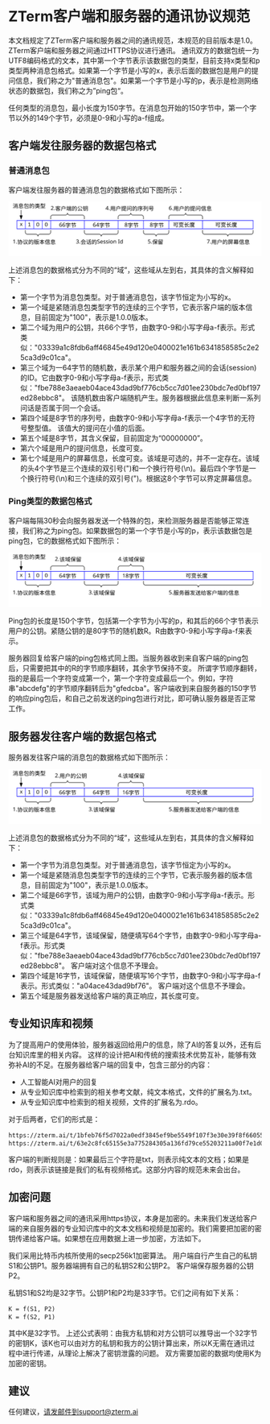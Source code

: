 # ZTerm客户端和服务器的通讯协议规范

本文档规定了ZTerm客户端和服务器之间的通讯规范，本规范的目前版本是1.0。 ZTerm客户端和服务器之间通过HTTPS协议进行通讯。
通讯双方的数据包统一为UTF8编码格式的文本，其中第一个字节表示该数据包的类型，目前支持x类型和p类型两种消息包格式。如果第一个字节是小写的x，表示后面的数据包是用户的提问信息，我们称之为"普通消息包"。如果第一个字节是小写的p，表示是检测网络状态的数据包，我们称之为”ping包“。

任何类型的消息包，最小长度为150字节。在消息包开始的150字节中，第一个字节以外的149个字节，必须是0-9和小写的a-f组成。

## 客户端发往服务器的数据包格式

### 普通消息包

客户端发往服务器的普通消息包的数据格式如下图所示：

![](x0007.svg)

上述消息包的数据格式分为不同的“域”，这些域从左到右，其具体的含义解释如下：
- 第一个字节为消息包类型。对于普通消息包，该字节恒定为小写的x。
- 第一个域是紧随消息包类型字节的连续的三个字节，它表示客户端的版本信息，目前固定为"100"，表示是1.0.0版本。
- 第二个域为用户的公钥，共66个字节，由数字0-9和小写字母a-f表示。形式类似："03339a1c8fdb6aff46845e49d120e0400021e161b6341858585c2e25ca3d9c01ca"。 
- 第三个域为一64字节的随机数，表示某个用户和服务器之间的会话(session)的ID。它由数字0-9和小写字母a-f表示，形式类似："fbe788e3aeaeb04ace43dad9bf776cb5cc7d01ee230bdc7ed0bf197ed28ebbc8"。 该随机数由客户端随机产生。服务器根据此信息来判断一系列问话是否属于同一个会话。
- 第四个域是8字节的序列号，由数字0-9和小写字母a-f表示一个4字节的无符号整型值。 该值大的提问在小值的后面。
- 第五个域是8字节，其含义保留，目前固定为“00000000”。
- 第六个域是用户的提问信息，长度可变。
- 第七个域是用户的屏幕信息，长度可变。该域是可选的，并不一定存在。该域的头4个字节是三个连续的双引号(")和一个换行符号(\n)。最后四个字节是一个换行符号(\n)和三个连续的双引号(")。根据这8个字节可以界定屏幕信息。


### Ping类型的数据包格式

客户端每隔30秒会向服务器发送一个特殊的包，来检测服务器是否能够正常连接，我们称之为ping包。如果数据包的第一个字节是小写的p，表示该数据包是ping包，它的数据格式如下图所示：

![](x0008.svg)

Ping包的长度是150个字节，包括第一个字节为小写的p，和其后的66个字节表示用户的公钥。紧随公钥的是80字节的随机数R。R由数字0-9和小写字母a-f来表示。

服务器回复给客户端的ping包格式同上图。当服务器收到来自客户端的ping包后，只需要把其中的R的字节顺序翻转，其余字节保持不变。 所谓字节顺序翻转，指的是最后一个字符变成第一个，第一个字符变成最后一个。例如，字符串"abcdefg"的字节顺序翻转后为"gfedcba"。客户端收到来自服务器的150字节的响应ping包后，和自己之前发送的ping包进行对比，即可确认服务器是否正常工作。


## 服务器发往客户端的数据包格式

服务器发往客户端的消息包的数据格式如下图所示：

![](x0009.svg)

上述消息包的数据格式分为不同的“域”，这些域从左到右，其具体的含义解释如下：
- 第一个字节为消息包类型。对于普通消息包，该字节恒定为小写的x。
- 第一个域是紧随消息包类型字节的连续的三个字节，它表示服务器的版本信息，目前固定为"100"，表示是1.0.0版本。
- 第二个域是66字节，该域为用户的公钥，由数字0-9和小写字母a-f表示。形式类似："03339a1c8fdb6aff46845e49d120e0400021e161b6341858585c2e25ca3d9c01ca"。
- 第三个域是64字节，该域保留，随便填写64个字节，由数字0-9和小写字母a-f表示。形式类似："fbe788e3aeaeb04ace43dad9bf776cb5cc7d01ee230bdc7ed0bf197ed28ebbc8"。 客户端对这个信息不予理会。
- 第四个域是16字节，该域保留，随便填写16个字节，由数字0-9和小写字母a-f表示。形式类似："a04ace43dad9bf76"。 客户端对这个信息不予理会。
- 第五个域是服务器发送给客户端的真正响应，其长度可变。


## 专业知识库和视频

为了提高用户的使用体验，服务器返回给用户的信息，除了AI的答复以外，还有后台知识库里的相关内容。 这样的设计把AI和传统的搜索技术优势互补，能够有效弥补AI的不足。在服务器给客户端的回复中，包含三部分的内容：
- 人工智能AI对用户的回复
- 从专业知识库中检索到的相关参考文献，纯文本格式，文件的扩展名为.txt。
- 从专业知识库中检索到的相关视频，文件的扩展名为.rdo。

对于后两者，它们的形式是：
```
https://zterm.ai/t/1bfeb76f5d7022a0edf3845ef9be5549f107f3e30e39f8f6605543ab2293cda8.txt
https://zterm.ai/t/63e2c8fc65155e3a775284305a136fd79ce55203211a00f7e1d0e0fb13128dec.rdo
```

客户端的判断规则是：如果最后三个字符是txt，则表示纯文本的文档；如果是rdo，则表示该链接是我们的私有视频格式。这部分内容的规范未来会出台。


## 加密问题

客户端和服务器之间的通讯采用https协议，本身是加密的。未来我们发送给客户端的来自服务器的专业知识库中的文本文档和视频是加密的。我们需要把加密的密钥传递给客户端。如果想在应用数据上进一步加密，方法如下。

我们采用比特币内核所使用的secp256k1加密算法。 用户端自行产生自己的私钥S1和公钥P1。服务器端拥有自己的私钥S2和公钥P2。 客户端保存服务器的公钥P2。

私钥S1和S2均是32字节。公钥P1和P2均是33字节。它们之间有如下关系：
```
K = f(S1, P2)
K = f(S2, P1)
```
其中K是32字节。 上述公式表明：由我方私钥和对方公钥可以推导出一个32字节的密钥K，该K也可以由对方的私钥和我方的公钥计算出来，所以K无需在通讯过程中进行传递，从理论上解决了密钥泄露的问题。 双方需要加密的数据均使用K为加密的密钥。


## 建议
任何建议，请发邮件到support@zterm.ai


